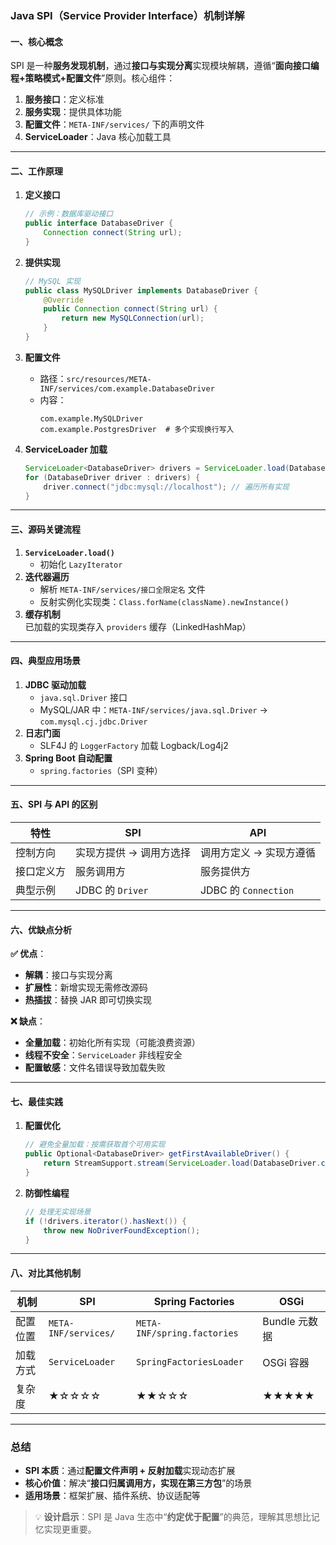 ### Java SPI（Service Provider Interface）机制详解

#### **一、核心概念**

SPI 是一种**服务发现机制**，通过**接口与实现分离**实现模块解耦，遵循“**面向接口编程+策略模式+配置文件**”原则。核心组件：

1. **服务接口**：定义标准
2. **服务实现**：提供具体功能
3. **配置文件**：`META-INF/services/` 下的声明文件
4. **ServiceLoader**：Java 核心加载工具

---

#### **二、工作原理**

1. **定义接口**
   ```java
   // 示例：数据库驱动接口
   public interface DatabaseDriver {
       Connection connect(String url);
   }
   ```

2. **提供实现**
   ```java
   // MySQL 实现
   public class MySQLDriver implements DatabaseDriver {
       @Override
       public Connection connect(String url) {
           return new MySQLConnection(url);
       }
   }
   ```

3. **配置文件**
    - 路径：`src/resources/META-INF/services/com.example.DatabaseDriver`
    - 内容：
      ```
      com.example.MySQLDriver
      com.example.PostgresDriver  # 多个实现换行写入
      ```

4. **ServiceLoader 加载**
   ```java
   ServiceLoader<DatabaseDriver> drivers = ServiceLoader.load(DatabaseDriver.class);
   for (DatabaseDriver driver : drivers) {
       driver.connect("jdbc:mysql://localhost"); // 遍历所有实现
   }
   ```

---

#### **三、源码关键流程**

1. **`ServiceLoader.load()`**
    - 初始化 `LazyIterator`
2. **迭代器遍历**
    - 解析 `META-INF/services/接口全限定名` 文件
    - 反射实例化实现类：`Class.forName(className).newInstance()`
3. **缓存机制**  
   已加载的实现类存入 `providers` 缓存（LinkedHashMap）

---

#### **四、典型应用场景**

1. **JDBC 驱动加载**
    - `java.sql.Driver` 接口
    - MySQL/JAR 中：`META-INF/services/java.sql.Driver` → `com.mysql.cj.jdbc.Driver`
2. **日志门面**
    - SLF4J 的 `LoggerFactory` 加载 Logback/Log4j2
3. **Spring Boot 自动配置**
    - `spring.factories`（SPI 变种）

---

#### **五、SPI 与 API 的区别**

| **特性** | **SPI**         | **API**             |
|--------|-----------------|---------------------|
| 控制方向   | 实现方提供 → 调用方选择   | 调用方定义 → 实现方遵循       |
| 接口定义方  | 服务调用方           | 服务提供方               |
| 典型示例   | JDBC 的 `Driver` | JDBC 的 `Connection` |

---

#### **六、优缺点分析**

**✅ 优点**：

- **解耦**：接口与实现分离
- **扩展性**：新增实现无需修改源码
- **热插拔**：替换 JAR 即可切换实现

**❌ 缺点**：

- **全量加载**：初始化所有实现（可能浪费资源）
- **线程不安全**：`ServiceLoader` 非线程安全
- **配置敏感**：文件名错误导致加载失败

---

#### **七、最佳实践**

1. **配置优化**
   ```java
   // 避免全量加载：按需获取首个可用实现
   public Optional<DatabaseDriver> getFirstAvailableDriver() {
       return StreamSupport.stream(ServiceLoader.load(DatabaseDriver.class).findFirst();
   }
   ```
2. **防御性编程**
   ```java
   // 处理无实现场景
   if (!drivers.iterator().hasNext()) {
       throw new NoDriverFoundException();
   }
   ```

---

#### **八、对比其他机制**

| **机制** | **SPI**              | **Spring Factories**        | **OSGi**   |
|--------|----------------------|-----------------------------|------------|
| 配置位置   | `META-INF/services/` | `META-INF/spring.factories` | Bundle 元数据 |
| 加载方式   | `ServiceLoader`      | `SpringFactoriesLoader`     | OSGi 容器    |
| 复杂度    | ★☆☆☆☆                | ★★☆☆☆                       | ★★★★★      |

---

### **总结**

- **SPI 本质**：通过**配置文件声明 + 反射加载**实现动态扩展
- **核心价值**：解决“**接口归属调用方，实现在第三方包**”的场景
- **适用场景**：框架扩展、插件系统、协议适配等

> 💡 **设计启示**：SPI 是 Java 生态中“**约定优于配置**”的典范，理解其思想比记忆实现更重要。